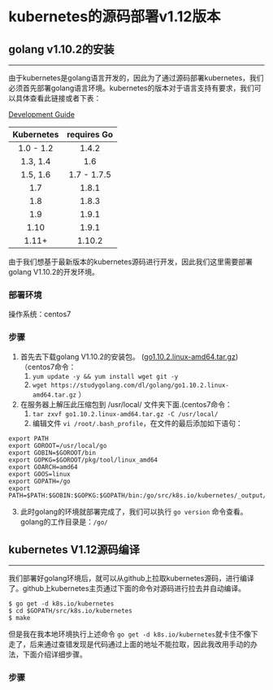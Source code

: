 # **kubernetes的源码部署v1.12版本**

## golang v1.10.2的安装
--- 

由于kubernetes是golang语言开发的，因此为了通过源码部署kubernetes，我们必须首先部署golang语言环境。kubernetes的版本对于语言支持有要求，我们可以具体查看此链接或者下表：

[Development Guide](https://github.com/kubernetes/community/blob/master/contributors/devel/development.md)

Kubernetes|requires Go
:--:|:--:
1.0 - 1.2|1.4.2
1.3, 1.4|1.6
1.5, 1.6|1.7 - 1.7.5
1.7|1.8.1
1.8|1.8.3
1.9|1.9.1
1.10|1.9.1
1.11+|1.10.2

由于我们想基于最新版本的kubernetes源码进行开发，因此我们这里需要部署golang V1.10.2的开发环境。
### 部署环境
操作系统：centos7
### 步骤
1. 首先去下载golang V1.10.2的安装包。 ([go1.10.2.linux-amd64.tar.gz](https://studygolang.com/dl/golang/go1.10.2.linux-amd64.tar.gz))（centos7命令：
   1. `yum update -y && yum install wget git -y`
   2.  `wget https://studygolang.com/dl/golang/go1.10.2.linux-amd64.tar.gz`
   ）
2. 在服务器上解压此压缩包到 /usr/local/ 文件夹下面.(centos7命令：
   1. `tar zxvf go1.10.2.linux-amd64.tar.gz -C /usr/local/` 
   2. 编辑文件 `vi /root/.bash_profile`，在文件的最后添加如下语句：
```shell
export PATH
export GOROOT=/usr/local/go 
export GOBIN=$GOROOT/bin
export GOPKG=$GOROOT/pkg/tool/linux_amd64 
export GOARCH=amd64
export GOOS=linux
export GOPATH=/go
export PATH=$PATH:$GOBIN:$GOPKG:$GOPATH/bin:/go/src/k8s.io/kubernetes/_output/local/go/bin/
```
3. 此时golang的环境就部署完成了，我们可以执行 `go version` 命令查看。golang的工作目录是：`/go/`

## kubernetes V1.12源码编译
---
我们部署好golang环境后，就可以从github上拉取kubernetes源码，进行编译了。github上kubernetes主页通过下面的命令对源码进行拉去并自动编译。
> 
```
$ go get -d k8s.io/kubernetes
$ cd $GOPATH/src/k8s.io/kubernetes
$ make
```
但是我在我本地环境执行上述命令 `go get -d k8s.io/kubernetes`就卡住不像下走了，后来通过查错发现是代码通过上面的地址不能拉取，因此我改用手动的办法，下面介绍详细步骤。

### 步骤









